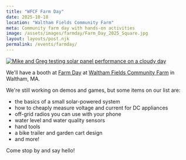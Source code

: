 ```yaml
---
title: "WFCF Farm Day"
date: 2025-10-18
location: "Waltham Fields Community Farm"
meta: Community farm day with hands-on activities
image: /assets/images/farmday/Farm_Day_2025_Square.jpg
layout: layouts/post.njk
permalink: /events/farmday/
---
```


<div class="float-figure float-left">
  <a href="https://communityfarms.org/calendar/event/farm-day-2025#!prettyPhoto"><img src="/assets/images/farmday/Farm_Day_2025_Square.jpg" alt="Mike and Greg testing solar panel performance on a cloudy day"></a>
  <!--<div class="float-caption">The flyer we put out for the workshop!</div>-->
</div>

We'll have a booth at [Farm Day](https://communityfarms.org/calendar/event/farm-day-2025#!prettyPhoto) at [Waltham Fields Community Farm](https://communityfarms.org/) in Waltham, MA.  

We're still working on demos and games, but some items on our list are:
- the basics of a small solar-powered system
- how to cheaply measure voltage and current for DC appliances
- off-grid radios you can use with your phone
- water level and water quality sensors
- hand tools
- a bike trailer and garden cart design
- and more!

Come stop by and say hello!

